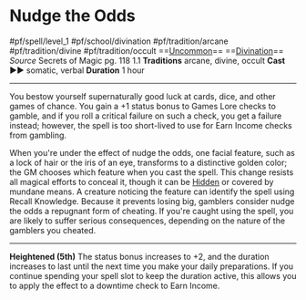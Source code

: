 # Nudge the Odds
#pf/spell/level_1 #pf/school/divination #pf/tradition/arcane #pf/tradition/divine #pf/tradition/occult
==[Uncommon](../../../Traits/Uncommon.md)== ==[Divination](../../../Traits/Divination.md)==
*Source* Secrets of Magic pg. 118 1.1
**Traditions** arcane, divine, occult
**Cast** ►► somatic, verbal
**Duration** 1 hour

---
You bestow yourself supernaturally good luck at cards, dice, and other games of chance. You gain a +1 status bonus to Games Lore checks to gamble, and if you roll a critical failure on such a check, you get a failure instead; however, the spell is too short-lived to use for Earn Income checks from gambling.

When you're under the effect of nudge the odds, one facial feature, such as a lock of hair or the iris of an eye, transforms to a distinctive golden color; the GM chooses which feature when you cast the spell. This change resists all magical efforts to conceal it, though it can be [Hidden](../../../Conditions/Hidden.md) or covered by mundane means. A creature noticing the feature can identify the spell using Recall Knowledge. Because it prevents losing big, gamblers consider nudge the odds a repugnant form of cheating. If you're caught using the spell, you are likely to suffer serious consequences, depending on the nature of the gamblers you cheated.
<hr>

**Heightened (5th)** The status bonus increases to +2, and the duration increases to last until the next time you make your daily preparations. If you continue spending your spell slot to keep the duration active, this allows you to apply the effect to a downtime check to Earn Income.